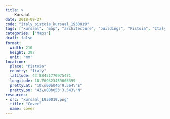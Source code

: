 ```yaml
---
title: > 
    Kursaal
date: 2018-09-27
code: "italy_pistoia_kursaal_1930019"
tags: ["kursaal", "map", "architecture", "buildings", "Pistoia", "Italy"]
categories: ["Maps"]
draft: false
format:
  width: 210
  height: 297
  unit: 'mm'
location:
  place: "Pistoia"
  country: "Italy"
  latitude: 43.88431770975471
  longitude: 10.769323459003399
  prettyLat: "10\u00b046'9.564\"E"
  prettyLon: "43\u00b053'3.543\"N"
resources:
- src: "kursaal_1930019.png"
  title: "Cover"
  name: cover
---
```

